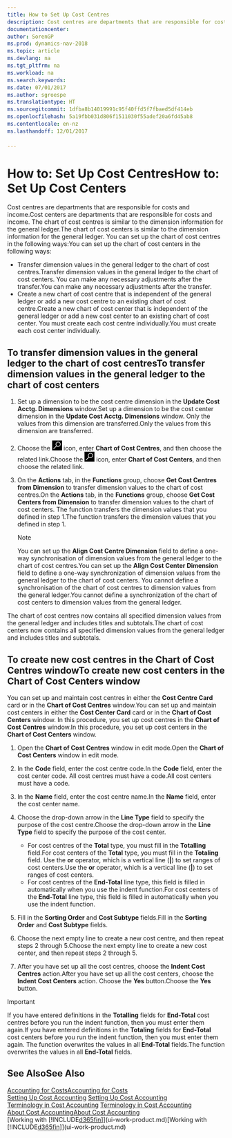 ```yaml
---
title: How to Set Up Cost Centres
description: Cost centres are departments that are responsible for costs and income. The chart of cost centres is similar to the dimension information for the general ledger.
documentationcenter: 
author: SorenGP
ms.prod: dynamics-nav-2018
ms.topic: article
ms.devlang: na
ms.tgt_pltfrm: na
ms.workload: na
ms.search.keywords: 
ms.date: 07/01/2017
ms.author: sgroespe
ms.translationtype: HT
ms.sourcegitcommit: 1dfba8b14019991c95f40ffd5f7fbaed5df414eb
ms.openlocfilehash: 5a19fbb031d806f1511030f55adef20a6fd45ab8
ms.contentlocale: en-nz
ms.lasthandoff: 12/01/2017

---
```

# <a name="how-to-set-up-cost-centers"></a><span data-ttu-id="da22a-104">How to: Set Up Cost Centres</span><span class="sxs-lookup"><span data-stu-id="da22a-104">How to: Set Up Cost Centers</span></span>
<span data-ttu-id="da22a-105">Cost centres are departments that are responsible for costs and income.</span><span class="sxs-lookup"><span data-stu-id="da22a-105">Cost centers are departments that are responsible for costs and income.</span></span> <span data-ttu-id="da22a-106">The chart of cost centres is similar to the dimension information for the general ledger.</span><span class="sxs-lookup"><span data-stu-id="da22a-106">The chart of cost centers is similar to the dimension information for the general ledger.</span></span> <span data-ttu-id="da22a-107">You can set up the chart of cost centres in the following ways:</span><span class="sxs-lookup"><span data-stu-id="da22a-107">You can set up the chart of cost centers in the following ways:</span></span>  

-   <span data-ttu-id="da22a-108">Transfer dimension values in the general ledger to the chart of cost centres.</span><span class="sxs-lookup"><span data-stu-id="da22a-108">Transfer dimension values in the general ledger to the chart of cost centers.</span></span> <span data-ttu-id="da22a-109">You can make any necessary adjustments after the transfer.</span><span class="sxs-lookup"><span data-stu-id="da22a-109">You can make any necessary adjustments after the transfer.</span></span>  
-   <span data-ttu-id="da22a-110">Create a new chart of cost centre that is independent of the general ledger or add a new cost centre to an existing chart of cost centre.</span><span class="sxs-lookup"><span data-stu-id="da22a-110">Create a new chart of cost center that is independent of the general ledger or add a new cost center to an existing chart of cost center.</span></span> <span data-ttu-id="da22a-111">You must create each cost centre individually.</span><span class="sxs-lookup"><span data-stu-id="da22a-111">You must create each cost center individually.</span></span>  

## <a name="to-transfer-dimension-values-in-the-general-ledger-to-the-chart-of-cost-centers"></a><span data-ttu-id="da22a-112">To transfer dimension values in the general ledger to the chart of cost centres</span><span class="sxs-lookup"><span data-stu-id="da22a-112">To transfer dimension values in the general ledger to the chart of cost centers</span></span>  
1.  <span data-ttu-id="da22a-113">Set up a dimension to be the cost centre dimension in the **Update Cost Acctg. Dimensions** window.</span><span class="sxs-lookup"><span data-stu-id="da22a-113">Set up a dimension to be the cost center dimension in the **Update Cost Acctg. Dimensions** window.</span></span> <span data-ttu-id="da22a-114">Only the values from this dimension are transferred.</span><span class="sxs-lookup"><span data-stu-id="da22a-114">Only the values from this dimension are transferred.</span></span>  
2.  <span data-ttu-id="da22a-115">Choose the ![Search for Page or Report](media/ui-search/search_small.png "Search for Page or Report icon") icon, enter **Chart of Cost Centres**, and then choose the related link.</span><span class="sxs-lookup"><span data-stu-id="da22a-115">Choose the ![Search for Page or Report](media/ui-search/search_small.png "Search for Page or Report icon") icon, enter **Chart of Cost Centers**, and then choose the related link.</span></span>  
3.  <span data-ttu-id="da22a-116">On the **Actions** tab, in the **Functions** group, choose **Get Cost Centres from Dimension** to transfer dimension values to the chart of cost centres.</span><span class="sxs-lookup"><span data-stu-id="da22a-116">On the **Actions** tab, in the **Functions** group, choose **Get Cost Centers from Dimension** to transfer dimension values to the chart of cost centers.</span></span> <span data-ttu-id="da22a-117">The function transfers the dimension values that you defined in step 1.</span><span class="sxs-lookup"><span data-stu-id="da22a-117">The function transfers the dimension values that you defined in step 1.</span></span>  

    > [!NOTE]  
    >  <span data-ttu-id="da22a-118">You can set up the **Align Cost Centre Dimension**  field to define a one-way synchronisation of dimension values from the general ledger to the chart of cost centres.</span><span class="sxs-lookup"><span data-stu-id="da22a-118">You can set up the **Align Cost Center Dimension**  field to define a one-way synchronization of dimension values from the general ledger to the chart of cost centers.</span></span> <span data-ttu-id="da22a-119">You cannot define a synchronisation of the chart of cost centres to dimension values from the general ledger.</span><span class="sxs-lookup"><span data-stu-id="da22a-119">You cannot define a synchronization of the chart of cost centers to dimension values from the general ledger.</span></span>  

<span data-ttu-id="da22a-120">The chart of cost centres now contains all specified dimension values from the general ledger and includes titles and subtotals.</span><span class="sxs-lookup"><span data-stu-id="da22a-120">The chart of cost centers now contains all specified dimension values from the general ledger and includes titles and subtotals.</span></span>  

## <a name="to-create-new-cost-centers-in-the-chart-of-cost-centers-window"></a><span data-ttu-id="da22a-121">To create new cost centres in the Chart of Cost Centres window</span><span class="sxs-lookup"><span data-stu-id="da22a-121">To create new cost centers in the Chart of Cost Centers window</span></span>  
<span data-ttu-id="da22a-122">You can set up and maintain cost centres in either the **Cost Centre Card** card or in the **Chart of Cost Centres** window.</span><span class="sxs-lookup"><span data-stu-id="da22a-122">You can set up and maintain cost centers in either the **Cost Center Card** card or in the **Chart of Cost Centers** window.</span></span> <span data-ttu-id="da22a-123">In this procedure, you set up cost centres in the **Chart of Cost Centres** window.</span><span class="sxs-lookup"><span data-stu-id="da22a-123">In this procedure, you set up cost centers in the **Chart of Cost Centers** window.</span></span>  

1. <span data-ttu-id="da22a-124">Open the **Chart of Cost Centres** window in edit mode.</span><span class="sxs-lookup"><span data-stu-id="da22a-124">Open the **Chart of Cost Centers** window in edit mode.</span></span>  
2. <span data-ttu-id="da22a-125">In the **Code** field, enter the cost centre code.</span><span class="sxs-lookup"><span data-stu-id="da22a-125">In the **Code** field, enter the cost center code.</span></span> <span data-ttu-id="da22a-126">All cost centres must have a code.</span><span class="sxs-lookup"><span data-stu-id="da22a-126">All cost centers must have a code.</span></span>  
3. <span data-ttu-id="da22a-127">In the **Name** field, enter the cost centre name.</span><span class="sxs-lookup"><span data-stu-id="da22a-127">In the **Name** field, enter the cost center name.</span></span>  
4. <span data-ttu-id="da22a-128">Choose the drop-down arrow in the **Line Type** field to specify the purpose of the cost centre.</span><span class="sxs-lookup"><span data-stu-id="da22a-128">Choose the drop-down arrow in the **Line Type** field to specify the purpose of the cost center.</span></span>  

    - <span data-ttu-id="da22a-129">For cost centres of the **Total** type, you must fill in the **Totalling** field.</span><span class="sxs-lookup"><span data-stu-id="da22a-129">For cost centers of the **Total** type, you must fill in the **Totaling** field.</span></span> <span data-ttu-id="da22a-130">Use the **or** operator, which is a vertical line (**&#124;**) to set ranges of cost centers.</span><span class="sxs-lookup"><span data-stu-id="da22a-130">Use the **or** operator, which is a vertical line (**&#124;**) to set ranges of cost centers.</span></span>  
    - <span data-ttu-id="da22a-131">For cost centres of the **End-Total** line type, this field is filled in automatically when you use the indent function.</span><span class="sxs-lookup"><span data-stu-id="da22a-131">For cost centers of the **End-Total** line type, this field is filled in automatically when you use the indent function.</span></span>  
5.  <span data-ttu-id="da22a-132">Fill in the **Sorting Order** and **Cost Subtype** fields.</span><span class="sxs-lookup"><span data-stu-id="da22a-132">Fill in the **Sorting Order** and **Cost Subtype** fields.</span></span>  
6.  <span data-ttu-id="da22a-133">Choose the next empty line to create a new cost centre, and then repeat steps 2 through 5.</span><span class="sxs-lookup"><span data-stu-id="da22a-133">Choose the next empty line to create a new cost center, and then repeat steps 2 through 5.</span></span>  
7.  <span data-ttu-id="da22a-134">After you have set up all the cost centres, choose the **Indent Cost Centres** action.</span><span class="sxs-lookup"><span data-stu-id="da22a-134">After you have set up all the cost centers, choose the **Indent Cost Centers** action.</span></span> <span data-ttu-id="da22a-135">Choose the **Yes** button.</span><span class="sxs-lookup"><span data-stu-id="da22a-135">Choose the **Yes** button.</span></span>  

> [!IMPORTANT]  
>  <span data-ttu-id="da22a-136">If you have entered definitions in the **Totalling** fields for **End-Total** cost centres before you run the indent function, then you must enter them again.</span><span class="sxs-lookup"><span data-stu-id="da22a-136">If you have entered definitions in the **Totaling** fields for **End-Total** cost centers before you run the indent function, then you must enter them again.</span></span> <span data-ttu-id="da22a-137">The function overwrites the values in all **End-Total** fields.</span><span class="sxs-lookup"><span data-stu-id="da22a-137">The function overwrites the values in all **End-Total** fields.</span></span>  

## <a name="see-also"></a><span data-ttu-id="da22a-138">See Also</span><span class="sxs-lookup"><span data-stu-id="da22a-138">See Also</span></span>  
[<span data-ttu-id="da22a-139">Accounting for Costs</span><span class="sxs-lookup"><span data-stu-id="da22a-139">Accounting for Costs</span></span>](finance-manage-cost-accounting.md)  
<span data-ttu-id="da22a-140">[Setting Up Cost Accounting](finance-set-up-cost-accounting.md) </span><span class="sxs-lookup"><span data-stu-id="da22a-140">[Setting Up Cost Accounting](finance-set-up-cost-accounting.md) </span></span>  
<span data-ttu-id="da22a-141">[Terminology in Cost Accounting](finance-terminology-in-cost-accounting.md) </span><span class="sxs-lookup"><span data-stu-id="da22a-141">[Terminology in Cost Accounting](finance-terminology-in-cost-accounting.md) </span></span>  
[<span data-ttu-id="da22a-142">About Cost Accounting</span><span class="sxs-lookup"><span data-stu-id="da22a-142">About Cost Accounting</span></span>](finance-about-cost-accounting.md)  
<span data-ttu-id="da22a-143">[Working with [!INCLUDE[d365fin](includes/d365fin_md.md)]](ui-work-product.md)</span><span class="sxs-lookup"><span data-stu-id="da22a-143">[Working with [!INCLUDE[d365fin](includes/d365fin_md.md)]](ui-work-product.md)</span></span>

